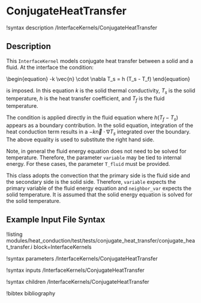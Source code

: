 # ConjugateHeatTransfer

!syntax description /InterfaceKernels/ConjugateHeatTransfer

## Description

This `InterfaceKernel` models conjugate heat transfer between a solid and a fluid.
At the interface the condition:

\begin{equation}
  -k \vec{n} \cdot \nabla T_s = h (T_s - T_f)
\end{equation}

is imposed. In this equation $k$ is the solid thermal conductivity, $T_s$ is the solid
temperature, $h$ is the heat transfer coefficient, and $T_f$ is the fluid temperature.

The condition is applied directly in the fluid equation where $h (T_f - T_s)$ appears as
a boundary contribution. In the solid equation, integration of the heat conduction term
results in a $-k \vec{n} \cdot \nabla T_s$ integrated over the boundary. The above equality
is used to substitute the right hand side.

Note, in general the fluid energy equation does not need to be solved for temperature.
Therefore, the parameter `variable` may be tied to internal energy. For these cases, the
parameter `T_fluid` must be provided.

This class adopts the convection that the primary side is the fluid side and the secondary side
is the solid side. Therefore, `variable` expects the primary variable of the fluid energy
equation and `neighbor_var` expects the solid temperature. It is assumed that the solid energy
equation is solved for the solid temperature.

## Example Input File Syntax

!listing modules/heat_conduction/test/tests/conjugate_heat_transfer/conjugate_heat_transfer.i
 block=InterfaceKernels

!syntax parameters /InterfaceKernels/ConjugateHeatTransfer

!syntax inputs /InterfaceKernels/ConjugateHeatTransfer

!syntax children /InterfaceKernels/ConjugateHeatTransfer

!bibtex bibliography
